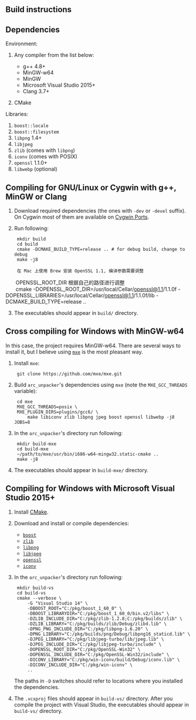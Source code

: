 Build instructions
------------------

## Dependencies

Environment:

1. Any compiler from the list below:

    - g++ 4.8+
    - MinGW-w64
    - MinGW
    - Microsoft Visual Studio 2015+
    - Clang 3.7+

2. CMake

Libraries:

1. `boost::locale`
2. `boost::filesystem`
3. `libpng` 1.4+
4. `libjpeg`
5. `zlib` (comes with `libpng`)
6. `iconv` (comes with POSIX)
7. `openssl` 1.1.0+
8. `libwebp` (optional)



## Compiling for GNU/Linux or Cygwin with g++, MinGW or Clang

1. Download required dependencies (the ones with `-dev` or `-devel` suffix). On
   Cygwin most of them are available on [Cygwin Ports](http://cygwinports.org/).

2. Run following:

        mkdir build
        cd build
        cmake -DCMAKE_BUILD_TYPE=release .. # for debug build, change to debug
        make -j8
        
        在 Mac 上使用 Brew 安装 OpenSSL 1.1, 编译参数需要调整  
        OPENSSL_ROOT_DIR 根据自己的路径进行调整  
        cmake -DOPENSSL_ROOT_DIR=/usr/local/Cellar/openssl@1.1/1.1.0f -DOPENSSL_LIBRARIES=/usr/local/Cellar/openssl@1.1/1.1.0f/lib -DCMAKE_BUILD_TYPE=release ..  

3. The executables should appear in `build/` directory.



## Cross compiling for Windows with MinGW-w64

In this case, the project requires MinGW-w64. There are several ways to install
it, but I believe using [`mxe`](http://mxe.cc/) is the most pleasant way.

1. Install `mxe`:

        git clone https://github.com/mxe/mxe.git

2. Build `arc_unpacker`'s dependencies using `mxe` (note the `MXE_GCC_THREADS`
variable):

        cd mxe
        MXE_GCC_THREADS=posix \
        MXE_PLUGIN_DIRS=plugins/gcc6/ \
            make libiconv zlib libpng jpeg boost openssl libwebp -j8 JOBS=8

3. In the `arc_unpacker`'s directory run following:

        mkdir build-mxe
        cd build-mxe
        ~/path/to/mxe/usr/bin/i686-w64-mingw32.static-cmake ..
        make -j8

4. The executables should appear in `build-mxe/` directory.



## Compiling for Windows with Microsoft Visual Studio 2015+

1. Install [CMake](https://cmake.org/download/).

2. Download and install or compile dependencies:

    - [`boost`](http://sourceforge.net/projects/boost/files/boost-binaries/)
    - [`zlib`](http://www.zlib.net/)
    - [`libpng`](http://www.libpng.org/pub/png/libpng.html)
    - [`libjpeg`](http://sourceforge.net/projects/libjpeg-turbo/)
    - [`openssl`](https://slproweb.com/products/Win32OpenSSL.html)
    - [`iconv`](https://github.com/win-iconv/win-iconv)

3. In the `arc_unpacker`'s directory run following:

        mkdir build-vs
        cd build-vs
        cmake --verbose \
            -G "Visual Studio 14" \
            -DBOOST_ROOT="C:/pkg/boost_1_60_0" \
            -DBOOST_LIBRARYDIR="C:/pkg/boost_1_60_0/bin.v2/libs" \
            -DZLIB_INCLUDE_DIR="C:/pkg/zlib-1.2.8;C:/pkg/builds/zlib" \
            -DZLIB_LIBRARY="C:/pkg/builds/zlib/Debug/zlibd.lib" \
            -DPNG_PNG_INCLUDE_DIR="C:/pkg/libpng-1.6.20" \
            -DPNG_LIBRARY="C:/pkg/builds/png/Debug/libpng16_staticd.lib" \
            -DJPEG_LIBRARY="C:/pkg/libjpeg-turbo/lib/jpeg.lib" \
            -DJPEG_INCLUDE_DIR="C:/pkg/libjpeg-turbo/include" \
            -DOPENSSL_ROOT_DIR="C:/pkg/OpenSSL-Win32" \
            -DOPENSSL_INCLUDE_DIR="C:/pkg/OpenSSL-Win32/include" \
            -DICONV_LIBRARY="C:/pkg/win-iconv/build/Debug/iconv.lib" \
            -DICONV_INCLUDE_DIR="C:/pkg/win-iconv" \
            ..

    The paths in `-D` switches should refer to locations where you installed
    the dependencies.

4. The `.vcxproj` files should appear in `build-vs/` directory. After you
   compile the project with Visual Studio, the executables should appear in
   `build-vs/` directory.
